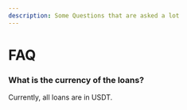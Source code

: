 ```yaml
---
description: Some Questions that are asked a lot
---
```


# FAQ

### What is the currency of the loans?

Currently, all loans are in USDT.&#x20;

